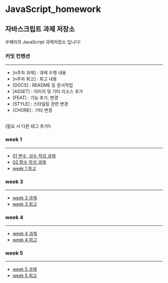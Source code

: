 # JavaScript_homework

## 자바스크립트 과제 저장소

우혜리의 JavaScript 과제저장소 입니다!

### 커밋 컨벤션

---

- [n주차 과제] : 과제 수행 내용
- [n주차 회고] : 회고 내용
- [DOCS] : README 등 문서작업
- [ASSET] : 이미지 및 기타 리소스 추가
- [FEAT] : 기능 추가, 변경
- [STYLE] : 스타일링 관련 변경
- [CHORE] : 기타 변경

<br>
(필요 시 다른 태그 추가!)

### week 1

---

- [01 변수, 상수 작성 과제](./week1/01-variables.js)
- [02 함수 작성 과제](./week1/02-%20functions.js)
- [week 1 회고](./week1/week1_review.md)

### week 3

---

- [week 3 과제 ](./week3/index.html)
- [week 3 회고](./week3/week3_review.md)

### week 4

---

- [week 4 과제 ](./week4/index.html)
- [week 4 회고](./week4/week4_review.md)

### week 5

---

- [week 5 과제 ](./week5/index.html)
- [week 5 회고](./week5/week5_review.md)
